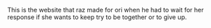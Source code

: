 This is the website that raz made for ori when he had to wait for her response if she wants to keep try to be together or to give up.
